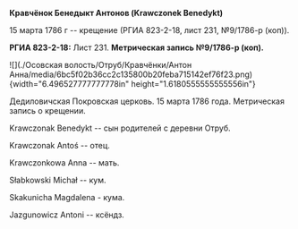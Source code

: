 **Кравчёнок Бенедыкт Антонов (Krawczonek Benedykt)**

15 марта 1786 г -- крещение (РГИА 823-2-18, лист 231, №9/1786-р (коп)).

**РГИА 823-2-18:** Лист 231. **Метрическая запись №9/1786-р (коп).**

![](./Осовская волость/Отруб/Кравчёнки/Антон Анна/media/6bc5f02b36cc2c135800b20feba715142ef76f23.png){width="6.496527777777778in"
height="1.6180555555555556in"}

Дедиловичская Покровская церковь. 15 марта 1786 года. Метрическая запись
о крещении.

Krawczonak Benedykt -- сын родителей с деревни Отруб.

Krawczonak Antoś -- отец.

Krawczonkowa Anna -- мать.

Słabkowski Michał -- кум.

Skakunicha Magdalena - кума.

Jazgunowicz Antoni -- ксёндз.

